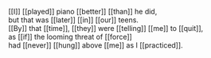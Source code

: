 [[I]] [[played]] piano [[better]] [[than]] he did,  
but that was [[later]] [[in]] [[our]] teens.  
[[By]] that [[time]], [[they]] were [[telling]] [[me]] to [[quit]],  
as [[if]] the looming threat of [[force]]  
had [[never]] [[hung]] above [[me]] as I [[practiced]].  
